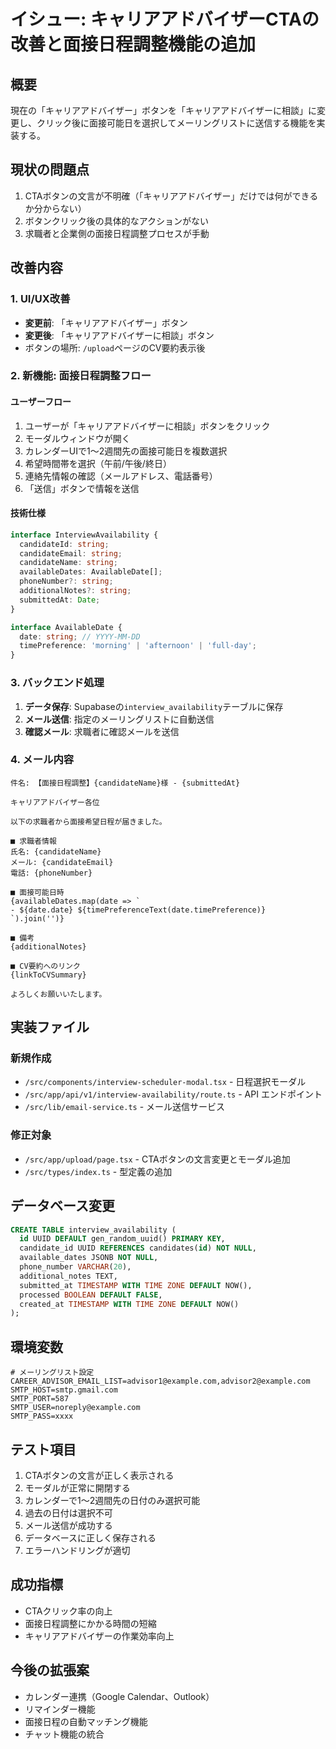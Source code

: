 # イシュー: キャリアアドバイザーCTAの改善と面接日程調整機能の追加

## 概要
現在の「キャリアアドバイザー」ボタンを「キャリアアドバイザーに相談」に変更し、クリック後に面接可能日を選択してメーリングリストに送信する機能を実装する。

## 現状の問題点
1. CTAボタンの文言が不明確（「キャリアアドバイザー」だけでは何ができるか分からない）
2. ボタンクリック後の具体的なアクションがない
3. 求職者と企業側の面接日程調整プロセスが手動

## 改善内容

### 1. UI/UX改善
- **変更前**: 「キャリアアドバイザー」ボタン
- **変更後**: 「キャリアアドバイザーに相談」ボタン
- ボタンの場所: `/upload`ページのCV要約表示後

### 2. 新機能: 面接日程調整フロー

#### ユーザーフロー
1. ユーザーが「キャリアアドバイザーに相談」ボタンをクリック
2. モーダルウィンドウが開く
3. カレンダーUIで1〜2週間先の面接可能日を複数選択
4. 希望時間帯を選択（午前/午後/終日）
5. 連絡先情報の確認（メールアドレス、電話番号）
6. 「送信」ボタンで情報を送信

#### 技術仕様
```typescript
interface InterviewAvailability {
  candidateId: string;
  candidateEmail: string;
  candidateName: string;
  availableDates: AvailableDate[];
  phoneNumber?: string;
  additionalNotes?: string;
  submittedAt: Date;
}

interface AvailableDate {
  date: string; // YYYY-MM-DD
  timePreference: 'morning' | 'afternoon' | 'full-day';
}
```

### 3. バックエンド処理
1. **データ保存**: Supabaseの`interview_availability`テーブルに保存
2. **メール送信**: 指定のメーリングリストに自動送信
3. **確認メール**: 求職者に確認メールを送信

### 4. メール内容
```
件名: 【面接日程調整】{candidateName}様 - {submittedAt}

キャリアアドバイザー各位

以下の求職者から面接希望日程が届きました。

■ 求職者情報
氏名: {candidateName}
メール: {candidateEmail}
電話: {phoneNumber}

■ 面接可能日時
{availableDates.map(date => `
- ${date.date} ${timePreferenceText(date.timePreference)}
`).join('')}

■ 備考
{additionalNotes}

■ CV要約へのリンク
{linkToCVSummary}

よろしくお願いいたします。
```

## 実装ファイル

### 新規作成
- `/src/components/interview-scheduler-modal.tsx` - 日程選択モーダル
- `/src/app/api/v1/interview-availability/route.ts` - API エンドポイント
- `/src/lib/email-service.ts` - メール送信サービス

### 修正対象
- `/src/app/upload/page.tsx` - CTAボタンの文言変更とモーダル追加
- `/src/types/index.ts` - 型定義の追加

## データベース変更
```sql
CREATE TABLE interview_availability (
  id UUID DEFAULT gen_random_uuid() PRIMARY KEY,
  candidate_id UUID REFERENCES candidates(id) NOT NULL,
  available_dates JSONB NOT NULL,
  phone_number VARCHAR(20),
  additional_notes TEXT,
  submitted_at TIMESTAMP WITH TIME ZONE DEFAULT NOW(),
  processed BOOLEAN DEFAULT FALSE,
  created_at TIMESTAMP WITH TIME ZONE DEFAULT NOW()
);
```

## 環境変数
```env
# メーリングリスト設定
CAREER_ADVISOR_EMAIL_LIST=advisor1@example.com,advisor2@example.com
SMTP_HOST=smtp.gmail.com
SMTP_PORT=587
SMTP_USER=noreply@example.com
SMTP_PASS=xxxx
```

## テスト項目
1. CTAボタンの文言が正しく表示される
2. モーダルが正常に開閉する
3. カレンダーで1〜2週間先の日付のみ選択可能
4. 過去の日付は選択不可
5. メール送信が成功する
6. データベースに正しく保存される
7. エラーハンドリングが適切

## 成功指標
- CTAクリック率の向上
- 面接日程調整にかかる時間の短縮
- キャリアアドバイザーの作業効率向上

## 今後の拡張案
- カレンダー連携（Google Calendar、Outlook）
- リマインダー機能
- 面接日程の自動マッチング機能
- チャット機能の統合